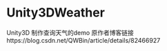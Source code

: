 # Unity3DWeather
Unity3D   制作查询天气的demo  原作者博客链接https://blog.csdn.net/QWBin/article/details/82466927
